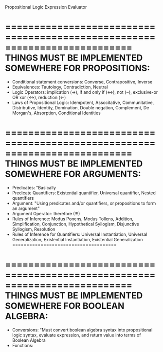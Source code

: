 Propositional Logic Expression Evaluator

==========================================================================
THINGS MUST BE IMPLEMENTED SOMEWHERE FOR PROPOSITIONS:
==========================================================================
* Conditional statement conversions: Converse, Contrapositive, Inverse
* Equivalences: Tautology, Contradiction, Neutral
* Logic Operators: implication (->), if and only if (<->), not (~), exclusive-or OR xor (<->), reduction (<-)
* Laws of Propositional Logic: Idempotent, Associtative, Communitative, Distributive, Identity, Domination, Double negation, Complement, De Morgan's, Absorption, Conditional Identities

==========================================================================
THINGS MUST BE IMPLEMENTED SOMEWHERE FOR ARGUMENTS:
==========================================================================
* Predicates: "Basically 
* Predicate Quantifiers: Existential quantifier, Universal quantifier, Nested quantifiers
* Argument: "Using predicates and/or quantifiers, or propositions to form an argument"
* Argument Operator: therefore (!!!)
* Rules of Inference: Modus Ponens, Modus Tollens, Addition, Simplification, Conjunction, Hypothetical Syllogism, Disjunctive Syllogism, Resolution
* Rules of Inference for Quantifiers: Universal Instantiation, Universal Generalization, Existential Instantiation, Existential Generalization
=====================================


==========================================================================
THINGS MUST BE IMPLEMENTED SOMEWHERE FOR BOOLEAN ALGEBRA:
==========================================================================
* Conversions: "Must convert boolean algebra syntax into propositional logic syntax, evaluate expression, and return value into terms of Boolean Algebra
* Functions: 